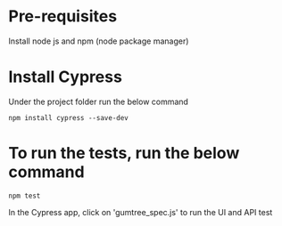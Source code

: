 # Pre-requisites 

Install node js and npm (node package manager)

# Install Cypress
Under the project folder run the below command
```
npm install cypress --save-dev
```

# To run the tests, run the below command
```
npm test
```

In the Cypress app, click on 'gumtree_spec.js' to run the UI and API test
